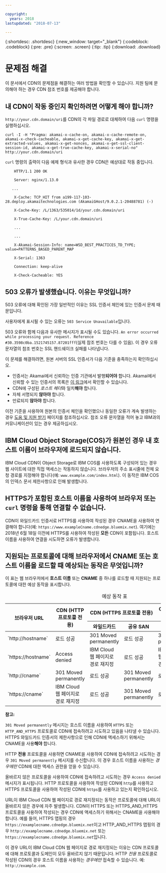 ```yaml
---

copyright:
  years: 2018
lastupdated: "2018-07-13"

---
```


{:shortdesc: .shortdesc}
{:new_window: target="_blank"}
{:codeblock: .codeblock}
{:pre: .pre}
{:screen: .screen}
{:tip: .tip}
{:download: .download}

# 문제점 해결

이 문서에서 CDN의 문제점을 해결하는 여러 방법을 확인할 수 있습니다. 지원 팀에 문의해야 하는 경우 CDN 참조 번호를 제공해야 합니다.

## 내 CDN이 작동 중인지 확인하려면 어떻게 해야 합니까?
`http://your.cdn.domain/uri`를 CDN의 각 파일 경로로 대체하여 다음 `curl` 명령을 실행하십시오. 

`curl -I -H "Pragma: akamai-x-cache-on, akamai-x-cache-remote-on, akamai-x-check-cacheable, akamai-x-get-cache-key, akamai-x-get-extracted-values, akamai-x-get-nonces, akamai-x-get-ssl-client-session-id, akamai-x-get-true-cache-key, akamai-x-serial-no" http://your.cdn.domain/uri`

`curl` 명령의 출력이 다음 예제 형식과 유사한 경우 CDN은 예상대로 작동 중입니다. 

```
    HTTP/1.1 200 OK

    Server: nginx/1.13.0

   ...

    X-Cache: TCP_HIT from a199-117-103-28.deploy.akamaitechnologies.com (AkamaiGHost/9.0.2.1-20488781) (-)

    X-Cache-Key: /L/1363/535014/1d/your.cdn.domain/uri

    X-True-Cache-Key: /L/your.cdn.domain/uri

    ...

    ...

    X-Akamai-Session-Info: name=WSD_BEST_PRACTICES_TD_TYPE; value=PATTERNS_BASED_PARENT_MAP

    X-Serial: 1363

    Connection: keep-alive

    X-Check-Cacheable: YES
```

## 503 오류가 발생했습니다. 이유는 무엇입니까? 

503 오류에 대해 확인된 가장 일반적인 이유는 SSL 인증서 체인에 있는 인증서 문제 때문입니다. 

사용자에게 표시될 수 있는 오류는 `503 Service Unavailable`입니다.  

503 오류와 함께 다음과 유사한 메시지가 표시될 수도 있습니다. `An error occurred while processing your request. Reference #30.3598c0ba.1521745157.87201fff`(실제 참조 번호는 다를 수 있음). 이 경우 오류 문자열의 참조 번호는 SSL 핸드쉐이크 실패를 나타냅니다. 

이 문제를 해결하려면, 원본 서버의 SSL 인증서가 다음 기준을 충족하는지 확인하십시오.
  * 인증서는 Akamai에서 신뢰하는 인증 기관에서 발행**되어야** 합니다. Akamai에서 신뢰할 수 있는 인증서의 목록은 [이 링크](https://community.akamai.com/docs/DOC-4447-ssltls-certificate-chains-for-akamai-managed-certificates)에서 확인할 수 있습니다.
  * CDN에 구성된 *호스트 헤더*와 일치**해야** 합니다.
  * 자체 서명되지 **않아야** 합니다.
  * 만료되지 **않아야** 합니다.

이전 기준을 사용하여 원본의 인증서 체인을 확인했으나 동일한 오류가 계속 발생하는 경우 [도움 및 지원 받기](getting-help.html#gettinghelp) 페이지를 참조하십시오. 참조 오류 문자열을 적어 놓고 IBM과의 커뮤니케이션이 있는 경우 제공하십시오. 

## IBM Cloud Object Storage(COS)가 원본인 경우 내 호스트 이름이 브라우저에 로드되지 않습니다.

IBM Cloud CDN이 Object Storage로 IBM COS를 사용하도록 구성되어 있는 경우 웹 사이트에 대한 직접 액세스는 작동하지 않습니다. 브라우저의 주소 표시줄에 전체 요청 경로를 지정해야 합니다(예: `www.example.com/index.html`). 이 동작은 IBM COS의 인덱스 문서 제한사항으로 인해 발생합니다. 

## HTTPS가 포함된 호스트 이름을 사용하여 브라우저 또는 `curl` 명령을 통해 연결할 수 없습니다.

CDN이 와일드카드 인증서로 HTTPS를 사용하여 작성된 경우 CNAME을 사용하여 연결해야 합니다(예: `https://www.exampleCname.cdnedge.bluemix.net`). 여기에는 2018년 6월 18일 이전에 HTTPS를 사용하여 작성된 **모든** CDN이 포함됩니다. 호스트 이름을 사용하여 연결을 시도하면 오류가 발생합니다. 

## 지원되는 프로토콜에 대해 브라우저에서 CNAME 또는 호스트 이름을 로드할 때 예상되는 동작은 무엇입니까?

이 표는 웹 브라우저에서 **호스트 이름** 또는 **CNAME** 중 하나를 로드할 때 지원되는 프로토콜에 대한 예상 동작을 표시합니다.

<table>
<caption caption-side=“top”>예상 동작 표</caption>
<thead>
<tr>
<th rowspan=2 scope="col">브라우저 URL</th>
<th rowspan=2 scope="col">CDN (HTTP 프로토콜 전용)</th>
<th colspan=2 scope="col">CDN (HTTPS 프로토콜 전용)</th>
<th colspan=2 scope="col">CDN (HTTP 및 HTTPS 프로토콜 둘 다 가능)</th>
</tr>
<tr>
<th scope="col"> 와일드카드</th>
<th scope="col"> 공유 SAN </th>
<th scope="col"> 와일드카드</th>
<th scope="col"> 공유 SAN </th>
</tr>
</thead>
<tbody>
<tr>
<td> `http://hostname` </td>
<td> 로드 성공</td>
<td> 301 Moved permanently </td>
<td> 로드 성공</td>
<td> 301 Moved permanently </td>
<td> 로드 성공</td>
</tr>
<tr>
<td> `https://hostname`</td>
<td> Access denied </td>
<td> IBM Cloud 웹 페이지로 경로 재지정</td>
<td> 로드 성공</td>
<td> IBM Cloud 웹 페이지로 경로 재지정</td>
<td> 로드 성공</td>
</tr>
<tr>
		<td> `http://cname` </td>
		<td> 301 Moved permanently </td>
		<td> 로드 성공</td>
		<td> 301 Moved permanently </td>
		<td> 로드 성공</td>
		<td> 301 Moved permanently </td>
</tr>
<tr>
		<td> `https://cname` </td>
		<td> IBM Cloud 웹 페이지로 경로 재지정</td>
		<td> 로드 성공</td>
		<td> 301 Moved permanently </td>
		<td> 로드 성공</td>
		<td> IBM Cloud 웹 페이지로 경로 재지정</td>
</tr>
</tbody>
</table>

**참고:**

`301 Moved permanently` 메시지는 호스트 이름을 사용하여 `HTTPS` 또는 `HTTP_AND_HTTPS` 프로토콜로 CDN에 접속하려고 시도하고 있음을 나타낼 수 있습니다. HTTPS 와일드카드 인증서의 제한사항으로 인해 CDN에 액세스하기 위해서는 CNAME을 사용**해야** 합니다. 

HTTP **전용** 프로토콜을 사용하면 CNAME을 사용하여 CDN에 접속하려고 시도하는 경우 `301 Moved permanently` 메시지를 수신합니다. 이 경우 호스트 이름을 사용하는 _경우에만_ CDN에 대한 액세스 권한을 얻을 수 있습니다.

올바르지 않은 프로토콜을 사용하여 CDN에 접속하려고 시도하는 경우 `Access denied` 메시지가 표시됩니다. HTTP 프로토콜을 사용하여 작성된 CDN에 `http`를 사용하고 HTTPS 프로토콜을 사용하여 작성된 CDN에 `https`를 사용하고 있는지 확인하십시오. 

URL이 IBM Cloud CDN 웹 페이지로 경로 재지정되는 동작은 프로토콜에 대해 URL이 올바르지 않은 경우에 자주 발생합니다. CDN이 HTTPS 또는 HTTPS_AND_HTTPS 프로토콜을 사용하여 작성되는 경우 CDN에 액세스하기 위해서는 CNAME을 사용해야 합니다. 예를 들어, HTTPS 맵핑의 경우 `https://examplecname.cdnedge.bluemix.net`이고 HTTP_AND_HTTPS 맵핑의 경우 `http://examplecname.cdnedge.bluemix.net` 또는 `https://examplecname.cdnedge.bluemix.net`입니다.

이 경우 URL이 IBM Cloud CDN 웹 페이지로 경로 재지정되는 이유는 CDN 프로토콜에 대해 프로토콜과 도메인이 모두 올바르지 않기 때문입니다. HTTP _전용_ 프로토콜로 작성된 CDN의 경우 호스트 이름을 사용하는 _경우에만_ 접속할 수 있습니다. 예: `http://example.com`.
